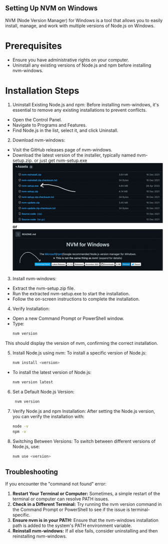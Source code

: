 ## Setting Up NVM on Windows
NVM (Node Version Manager) for Windows is a tool that allows you to easily install, manage, and work with multiple versions of Node.js on Windows.

# Prerequisites
* Ensure you have administrative rights on your computer.
* Uninstall any existing versions of Node.js and npm before installing nvm-windows.

# Installation Steps
1. Uninstall Existing Node.js and npm:
Before installing nvm-windows, it's essential to remove any existing installations to prevent conflicts.
* Open the Control Panel.
* Navigate to Programs and Features.
* Find Node.js in the list, select it, and click Uninstall.

2. Download nvm-windows:
* Visit the GitHub releases page of nvm-windows.
 * Download the latest version of the installer, typically named nvm-setup.zip. or just get nvm-setup.exe
![nvm-for-windows.png](../assets/nvm-for-windows.png)
**or**
![nvm-win-readme.png](../assets/nvm-win-readme.png)
 
3. Install nvm-windows:
* Extract the nvm-setup.zip file.
* Run the extracted nvm-setup.exe to start the installation.
* Follow the on-screen instructions to complete the installation.

4. Verify Installation:
* Open a new Command Prompt or PowerShell window.
* Type:
    ```bash
    nvm version

This should display the version of nvm, confirming the correct installation.

5. Install Node.js using nvm:
    To install a specific version of Node.js:
    ```bash
    nvm install <version>

* To install the latest version of Node.js:
    ```bash
    nvm version latest

6. Set a Default Node.js Version:
   ```bash
    nvm version

7. Verify Node.js and npm Installation:
After setting the Node.js version, you can verify the installation with:
    ```bash
   node -v
   npm -v

8. Switching Between Versions:
To switch between different versions of Node.js, use:
    ```bash
   nvm use <version>

## Troubleshooting
If you encounter the "command not found" error:

1. **Restart Your Terminal or Computer:** Sometimes, a simple restart of the terminal or computer can resolve PATH issues.
2. **Check in a Different Terminal:** Try running the nvm version command in the Command Prompt or PowerShell to see if the issue is terminal-specific.
3. **Ensure nvm is in your PATH:** Ensure that the nvm-windows installation path is added to the system's PATH environment variable.
4. **Reinstall nvm-windows:** If all else fails, consider uninstalling and then reinstalling nvm-windows.
